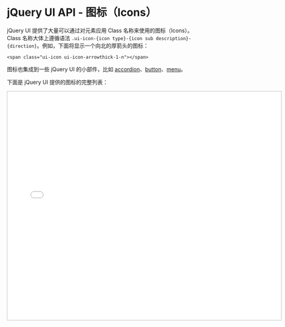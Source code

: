 # jQuery UI API - 图标（Icons）

jQuery UI 提供了大量可以通过对元素应用 Class 名称来使用的图标（Icons）。Class 名称大体上遵循语法 `.ui-icon-{icon type}-{icon sub description}-{direction}`。例如，下面将显示一个向北的厚箭头的图标：

```
<span class="ui-icon ui-icon-arrowthick-1-n"></span>

```

图标也集成到一些 jQuery UI 的小部件，比如 [accordion](api-accordion.html#option-icons)、[button](api-button.html#option-icons)、[menu](api-menu.html#option-icons)。

下面是 jQuery UI 提供的图标的完整列表：

<iframe width="719" height="600" style="border:1px solid #BFBFBF; padding:1px;" src="/try/demo_source/jqueryui-api-icons-list.htm"></iframe>